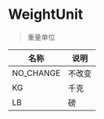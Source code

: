 # WeightUnit

> 重量单位

| 名称        | 说明  |
|-----------|-----|
| NO_CHANGE | 不改变 |
| KG        | 千克  |
| LB        | 磅   |